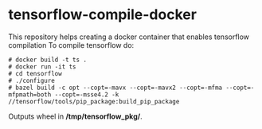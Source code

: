 # tensorflow-compile-docker
This repository helps creating a docker container that enables tensorflow compilation
To compile tensorflow do:

```
# docker build -t ts .
# docker run -it ts
# cd tensorflow
# ./configure
# bazel build -c opt --copt=-mavx --copt=-mavx2 --copt=-mfma --copt=-mfpmath=both --copt=-msse4.2 -k //tensorflow/tools/pip_package:build_pip_package
```
Outputs wheel in **/tmp/tensorflow_pkg/**.
